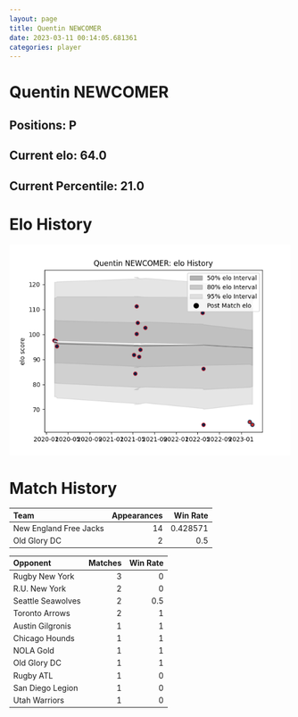 ```yaml
---  
layout: page  
title: Quentin NEWCOMER  
date: 2023-03-11 00:14:05.681361  
categories: player  
---
```

# Quentin NEWCOMER

## Positions: P

## Current elo: 64.0

## Current Percentile: 21.0

# Elo History


![elo history](history_QuentinNEWCOMER.png)
# Match History


| Team                   |   Appearances |   Win Rate |
|:-----------------------|--------------:|-----------:|
| New England Free Jacks |            14 |   0.428571 |
| Old Glory DC           |             2 |   0.5      |

| Opponent          |   Matches |   Win Rate |
|:------------------|----------:|-----------:|
| Rugby New York    |         3 |        0   |
| R.U. New York     |         2 |        0   |
| Seattle Seawolves |         2 |        0.5 |
| Toronto Arrows    |         2 |        1   |
| Austin Gilgronis  |         1 |        1   |
| Chicago Hounds    |         1 |        1   |
| NOLA Gold         |         1 |        1   |
| Old Glory DC      |         1 |        1   |
| Rugby ATL         |         1 |        0   |
| San Diego Legion  |         1 |        0   |
| Utah Warriors     |         1 |        0   |
